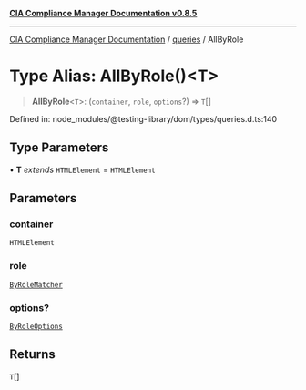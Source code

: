 [**CIA Compliance Manager Documentation v0.8.5**](../../../README.md)

***

[CIA Compliance Manager Documentation](../../../globals.md) / [queries](../README.md) / AllByRole

# Type Alias: AllByRole()\<T\>

> **AllByRole**\<`T`\>: (`container`, `role`, `options`?) => `T`[]

Defined in: node\_modules/@testing-library/dom/types/queries.d.ts:140

## Type Parameters

• **T** *extends* `HTMLElement` = `HTMLElement`

## Parameters

### container

`HTMLElement`

### role

[`ByRoleMatcher`](../../../type-aliases/ByRoleMatcher.md)

### options?

[`ByRoleOptions`](../interfaces/ByRoleOptions.md)

## Returns

`T`[]
